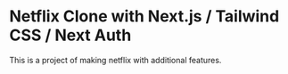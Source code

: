 # Netflix Clone with Next.js / Tailwind CSS / Next Auth

This is a project of making netflix with additional features.
